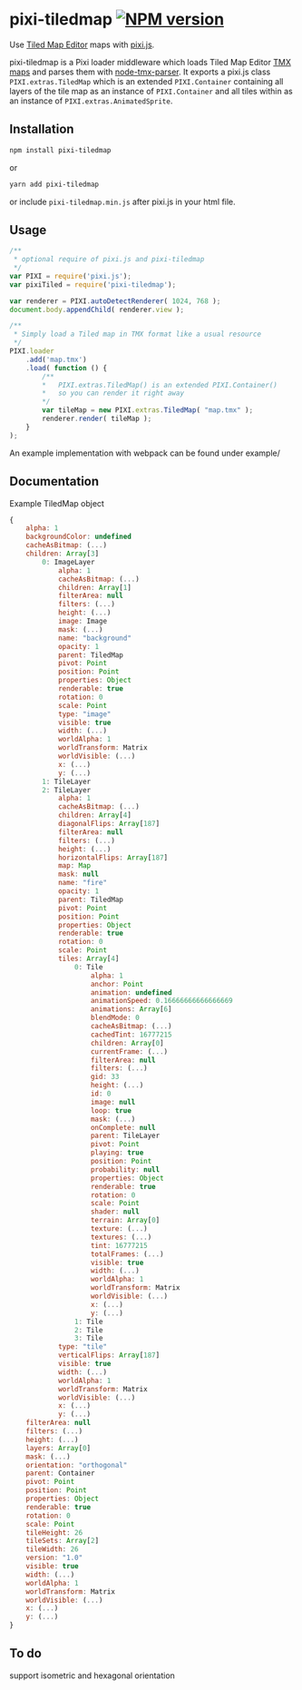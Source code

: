 # pixi-tiledmap [![NPM version][npm-image]][npm-url]

Use [Tiled Map Editor](http://www.mapeditor.org/) maps with [pixi.js](https://www.npmjs.com/package/pixi.js).

pixi-tiledmap is a Pixi loader middleware which loads Tiled Map Editor 
[TMX maps](http://doc.mapeditor.org/reference/tmx-map-format/) and parses them with 
[node-tmx-parser](https://www.npmjs.com/package/tmx-parser). It exports a pixi.js class `PIXI.extras.TiledMap` 
which is an extended `PIXI.Container` containing all layers of the tile map as an instance of `PIXI.Container` and all 
tiles within as an instance of `PIXI.extras.AnimatedSprite`.

## Installation

```sh
npm install pixi-tiledmap
```

or

```sh
yarn add pixi-tiledmap
```

or include `pixi-tiledmap.min.js` after pixi.js in your html file.

## Usage

```js
/**
 * optional require of pixi.js and pixi-tiledmap
 */
var PIXI = require('pixi.js');
var pixiTiled = require('pixi-tiledmap');

var renderer = PIXI.autoDetectRenderer( 1024, 768 );
document.body.appendChild( renderer.view );

/**
 * Simply load a Tiled map in TMX format like a usual resource
 */
PIXI.loader
    .add('map.tmx')
    .load( function () {
        /**
        *   PIXI.extras.TiledMap() is an extended PIXI.Container()
        *   so you can render it right away
        */
        var tileMap = new PIXI.extras.TiledMap( "map.tmx" );
        renderer.render( tileMap );
    }
);
```

An example implementation with webpack can be found under example/

## Documentation

Example TiledMap object

```js
{
    alpha: 1
    backgroundColor: undefined
    cacheAsBitmap: (...)
    children: Array[3]
        0: ImageLayer
            alpha: 1
            cacheAsBitmap: (...)
            children: Array[1]
            filterArea: null
            filters: (...)
            height: (...)
            image: Image
            mask: (...)
            name: "background"
            opacity: 1
            parent: TiledMap
            pivot: Point
            position: Point
            properties: Object
            renderable: true
            rotation: 0
            scale: Point
            type: "image"
            visible: true
            width: (...)
            worldAlpha: 1
            worldTransform: Matrix
            worldVisible: (...)
            x: (...)
            y: (...)
        1: TileLayer
        2: TileLayer
            alpha: 1
            cacheAsBitmap: (...)
            children: Array[4]
            diagonalFlips: Array[187]
            filterArea: null
            filters: (...)
            height: (...)
            horizontalFlips: Array[187]
            map: Map
            mask: null
            name: "fire"
            opacity: 1
            parent: TiledMap
            pivot: Point
            position: Point
            properties: Object
            renderable: true
            rotation: 0
            scale: Point
            tiles: Array[4]
                0: Tile
                    alpha: 1
                    anchor: Point
                    animation: undefined
                    animationSpeed: 0.16666666666666669
                    animations: Array[6]
                    blendMode: 0
                    cacheAsBitmap: (...)
                    cachedTint: 16777215
                    children: Array[0]
                    currentFrame: (...)
                    filterArea: null
                    filters: (...)
                    gid: 33
                    height: (...)
                    id: 0
                    image: null
                    loop: true
                    mask: (...)
                    onComplete: null
                    parent: TileLayer
                    pivot: Point
                    playing: true
                    position: Point
                    probability: null
                    properties: Object
                    renderable: true
                    rotation: 0
                    scale: Point
                    shader: null
                    terrain: Array[0]
                    texture: (...)
                    textures: (...)
                    tint: 16777215
                    totalFrames: (...)
                    visible: true
                    width: (...)
                    worldAlpha: 1
                    worldTransform: Matrix
                    worldVisible: (...)
                    x: (...)
                    y: (...)
                1: Tile
                2: Tile
                3: Tile
            type: "tile"
            verticalFlips: Array[187]
            visible: true
            width: (...)
            worldAlpha: 1
            worldTransform: Matrix
            worldVisible: (...)
            x: (...)
            y: (...)
    filterArea: null
    filters: (...)
    height: (...)
    layers: Array[0]
    mask: (...)
    orientation: "orthogonal"
    parent: Container
    pivot: Point
    position: Point
    properties: Object
    renderable: true
    rotation: 0
    scale: Point
    tileHeight: 26
    tileSets: Array[2]
    tileWidth: 26
    version: "1.0"
    visible: true
    width: (...)
    worldAlpha: 1
    worldTransform: Matrix
    worldVisible: (...)
    x: (...)
    y: (...)
}
```

## To do

support isometric and hexagonal orientation

[npm-url]: https://npmjs.org/package/pixi-tiledmap
[npm-image]: http://img.shields.io/npm/v/pixi-tiledmap.svg?style=flat
